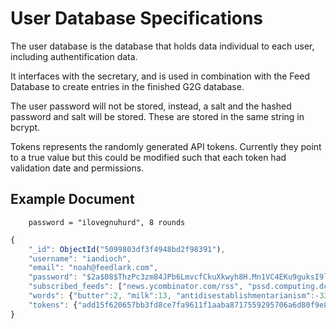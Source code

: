 User Database Specifications
===========================

The user database is the database that holds data individual to each user,
including authentification data.

It interfaces with the secretary, and is used in combination with the Feed
Database to create entries in the finished G2G database.

The user password will not be stored, instead, a salt and the hashed password
and salt will be stored. These are stored in the same string in bcrypt.

Tokens represents the randomly generated API tokens. Currently they point to a
true value but this could be modified such that each token had validation date
and permissions.

Example Document
----------------
		password = "ilovegnuhurd", 8 rounds

```js
{
	"_id": ObjectId("5099803df3f4948bd2f98391"),
	"username": "iandioch",
	"email": "noah@feedlark.com",
	"password": "$2a$08$ThzPc3zm84JPb6LmvcfCkuXkwyh8H.Mn1VC4EKu9guksI9lbdb7Fa",
	"subscribed_feeds": ["news.ycombinator.com/rss", "pssd.computing.dcu.ie/rss.xml"],
	"words": {"butter":2, "milk":13, "antidisestablishmentarianism":-33},
	"tokens": {"add15f620657bb3fd8ce7fa9611f1aaba8717559295706a6d80f9e8cf58e81d7":true}
}
```
